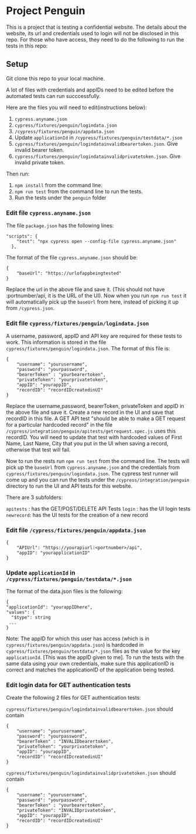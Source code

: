 # Project Penguin

This is a project that is testing a confidential website. The details about the website, its url and credentials used to login will not be disclosed in this repo. For those who have access, they need to do the following to run the tests in this repo:

## Setup

Git clone this repo to your local machine.

A lot of files with credentials and appIDs need to be edited before the automated tests can run succcessfully.

Here are the files you will need to edit(instructions below):

1. `cypress.anyname.json`
2. `cypress/fixtures/penguin/logindata.json`
3. `/cypress/fixtures/penguin/appdata.json`
4. Update `applicationId` in `/cypress/fixtures/penguin/testdata/*.json`
5. `cypress/fixtures/penguin/logindatainvalidbearertoken.json`. Give invalid bearer token.
6. `cypress/fixtures/penguin/logindatainvalidprivatetoken.json`. Give invalid private token.

Then run:

1. `npm install` from the command line.
2. `npm run test` from the command line to run the tests.
3. Run the tests under the `penguin` folder

### Edit file `cypress.anyname.json`

The file `package.json` has the following lines:

```
"scripts": {
    "test": "npx cypress open --config-file cypress.anyname.json"
  },
```

The format of the file `cypress.anyname.json` should be:

```
{
    "baseUrl": "https://urlofappbeingtested"
}
```

Replace the url in the above file and save it. (This should not have :portnumber/api, it is the URL of the UI). Now when you run `npm run test` it will automatically pick up the `baseUrl` from here, instead of picking it up from `/cypress.json`.

### Edit file `cypress/fixtures/penguin/logindata.json`

A username, password, appID and API key are required for these tests to work. This information is stored in the file `cypress/fixtures/penguin/logindata.json`. The format of this file is:

```
{
    "username": "yourusername",
    "password": "yourpassword",
    "bearerToken" : "yourbearertoken",
    "privateToken": "yourprivatetoken",
    "appID": "yourappID",
    "recordID": "recordIDcreatedinUI"
}
```

Replace the username,password, bearerToken, privateToken and appID in the above file and save it.
Create a new record in the UI and save that recordID in this file.
A GET API test "should be able to make a GET request for a particular hardcoded record" in the file `/cypress/integration/penguin/apitests/getrequest.spec.js` uses this recordID. You will need to update that test with hardcoded values of First Name, Last Name, City that you put in the UI when saving a record, otherwise that test will fail.

Now to run the rests run `npm run test` from the command line. The tests will pick up the `baseUrl` from `cypress.anyname.json` and the credentials from `cypress/fixtures/penguin/logindata.json`.
The cypress test runner will come up and you can run the tests under the `/cypress/integration/penguin` directory to run the UI and API tests for this website.

There are 3 subfolders:

`apitests` : has the GET/POST/DELETE API Tests
`login` : has the UI login tests
`newrecord`: has the UI tests for the creation of a new record

### Edit file `/cypress/fixtures/penguin/appdata.json`

```
{
    "APIUrl": "https://yourapiurl:<portnumber>/api",
    "appID": "yourapplicationID"
}
```

### Update `applicationId` in `/cypress/fixtures/penguin/testdata/*.json`

The format of the data.json files is the following:

```
{
"applicationId": "yourappIDhere",
"values": {
  "$type": string
 ...
}
```

Note: The appID for which this user has access (which is in `cypress/fixtures/penguin/appdata.json`) is hardcoded in `cypress/fixtures/penguin/testdata/*.json` files as the value for the key `applicationId`. [This was the appID given to me]. To run the tests with the same data using your own credentials, make sure this applicationID is correct and matches the applicationID of the application being tested.

### Edit login data for GET authentication tests

Create the following 2 files for GET authentication tests:

`cypress/fixtures/penguin/logindatainvalidbearertoken.json` should contain

```
{
    "username": "yourusername",
    "password": "yourpassword",
    "bearerToken" : "INVALIDbearertoken",
    "privateToken": "yourprivatetoken",
    "appID": "yourappID",
    "recordID": "recordIDcreatedinUI"
}
```

`cypress/fixtures/penguin/logindatainvalidprivatetoken.json` should contain

```
{
    "username": "yourusername",
    "password": "yourpassword",
    "bearerToken" : "yourbearertoken",
    "privateToken": "INVALIDprivatetoken",
    "appID": "yourappID",
    "recordID": "recordIDcreatedinUI"
}
```
